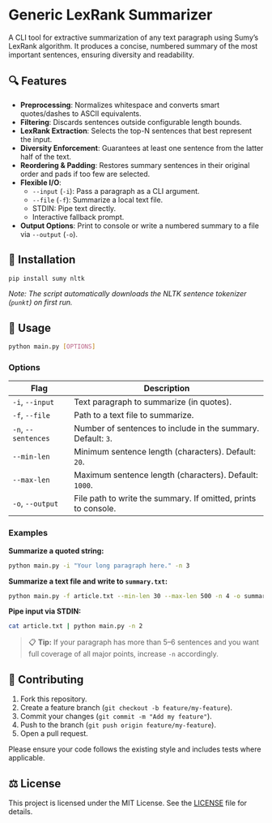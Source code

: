 # Generic LexRank Summarizer

A CLI tool for extractive summarization of any text paragraph using Sumy’s LexRank algorithm. It produces a concise, numbered summary of the most important sentences, ensuring diversity and readability.

## 🔍 Features

- **Preprocessing**: Normalizes whitespace and converts smart quotes/dashes to ASCII equivalents.
- **Filtering**: Discards sentences outside configurable length bounds.
- **LexRank Extraction**: Selects the top-N sentences that best represent the input.
- **Diversity Enforcement**: Guarantees at least one sentence from the latter half of the text.
- **Reordering & Padding**: Restores summary sentences in their original order and pads if too few are selected.
- **Flexible I/O**:
  - `--input` (`-i`): Pass a paragraph as a CLI argument.
  - `--file`  (`-f`): Summarize a local text file.
  - STDIN: Pipe text directly.
  - Interactive fallback prompt.
- **Output Options**: Print to console or write a numbered summary to a file via `--output` (`-o`).

## 💾 Installation

```bash
pip install sumy nltk
```

_Note: The script automatically downloads the NLTK sentence tokenizer (`punkt`) on first run._

## 🚀 Usage

```bash
python main.py [OPTIONS]
```

### Options

| Flag                  | Description                                            |
| --------------------- | ------------------------------------------------------ |
| `-i`, `--input`       | Text paragraph to summarize (in quotes).               |
| `-f`, `--file`        | Path to a text file to summarize.                      |
| `-n`, `--sentences`   | Number of sentences to include in the summary. Default: `3`. |
| `--min-len`           | Minimum sentence length (characters). Default: `20`.    |
| `--max-len`           | Maximum sentence length (characters). Default: `1000`.  |
| `-o`, `--output`      | File path to write the summary. If omitted, prints to console. |

### Examples

**Summarize a quoted string:**
```bash
python main.py -i "Your long paragraph here." -n 3
```

**Summarize a text file and write to `summary.txt`:**
```bash
python main.py -f article.txt --min-len 30 --max-len 500 -n 4 -o summary.txt
```

**Pipe input via STDIN:**
```bash
cat article.txt | python main.py -n 2
```

> 📋 **Tip:** If your paragraph has more than 5–6 sentences and you want full coverage of all major points, increase `-n` accordingly.

## 🤝 Contributing

1. Fork this repository.
2. Create a feature branch (`git checkout -b feature/my-feature`).
3. Commit your changes (`git commit -m "Add my feature"`).
4. Push to the branch (`git push origin feature/my-feature`).
5. Open a pull request.

Please ensure your code follows the existing style and includes tests where applicable.

## ⚖️ License

This project is licensed under the MIT License. See the [LICENSE](LICENSE) file for details.

